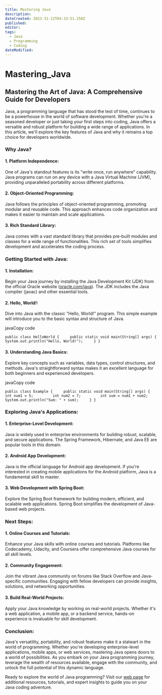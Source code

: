 ```yaml
---
title: Mastering Java
description: 
dateCreated: 2023-31-12T04:33:51.250Z
published: 
editor: 
tags:
  - Java
  - Programming
  - Coding
dateModified:
---
```

# Mastering_Java
## Mastering the Art of Java: A Comprehensive Guide for Developers

Java, a programming language that has stood the test of time, continues to be a powerhouse in the world of software development. Whether you're a seasoned developer or just taking your first steps into coding, Java offers a versatile and robust platform for building a wide range of applications. In this article, we'll explore the key features of Java and why it remains a top choice for developers worldwide.

### **Why Java?**

#### 1. **Platform Independence:**

One of Java's standout features is its "write once, run anywhere" capability. Java programs can run on any device with a Java Virtual Machine (JVM), providing unparalleled portability across different platforms.

#### 2. **Object-Oriented Programming:**

Java follows the principles of object-oriented programming, promoting modular and reusable code. This approach enhances code organization and makes it easier to maintain and scale applications.

#### 3. **Rich Standard Library:**

Java comes with a vast standard library that provides pre-built modules and classes for a wide range of functionalities. This rich set of tools simplifies development and accelerates the coding process.

### **Getting Started with Java:**

#### 1. **Installation:**

Begin your Java journey by installing the Java Development Kit (JDK) from the official Oracle website ([oracle.com/java](https://www.oracle.com/java/)). The JDK includes the Java compiler (javac) and other essential tools.

#### 2. **Hello, World!:**

Dive into Java with the classic "Hello, World!" program. This simple example will introduce you to the basic syntax and structure of Java.

javaCopy code

`public class HelloWorld {     public static void main(String[] args) {         System.out.println("Hello, World!");     } }`

#### 3. **Understanding Java Basics:**

Explore key concepts such as variables, data types, control structures, and methods. Java's straightforward syntax makes it an excellent language for both beginners and experienced developers.

javaCopy code

`public class Example {     public static void main(String[] args) {         int num1 = 5;         int num2 = 7;         int sum = num1 + num2;         System.out.println("Sum: " + sum);     } }`

### **Exploring Java's Applications:**

#### 1. **Enterprise-Level Development:**

Java is widely used in enterprise environments for building robust, scalable, and secure applications. The Spring Framework, Hibernate, and Java EE are popular tools in this domain.

#### 2. **Android App Development:**

Java is the official language for Android app development. If you're interested in creating mobile applications for the Android platform, Java is a fundamental skill to master.

#### 3. **Web Development with Spring Boot:**

Explore the Spring Boot framework for building modern, efficient, and scalable web applications. Spring Boot simplifies the development of Java-based web projects.

### **Next Steps:**

#### 1. **Online Courses and Tutorials:**

Enhance your Java skills with online courses and tutorials. Platforms like Codecademy, Udacity, and Coursera offer comprehensive Java courses for all skill levels.

#### 2. **Community Engagement:**

Join the vibrant Java community on forums like Stack Overflow and Java-specific communities. Engaging with fellow developers can provide insights, solutions, and networking opportunities.

#### 3. **Build Real-World Projects:**

Apply your Java knowledge by working on real-world projects. Whether it's a web application, a mobile app, or a backend service, hands-on experience is invaluable for skill development.

### **Conclusion:**

Java's versatility, portability, and robust features make it a stalwart in the world of programming. Whether you're developing enterprise-level applications, mobile apps, or web services, mastering Java opens doors to a world of possibilities. As you embark on your Java programming journey, leverage the wealth of resources available, engage with the community, and unlock the full potential of this dynamic language.

Ready to explore the world of Java programming? Visit our [web page](https://chat.openai.com/c/your-webpage-url) for additional resources, tutorials, and expert insights to guide you on your Java coding adventure.